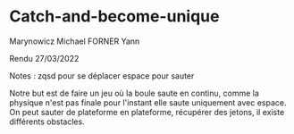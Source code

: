 # Catch-and-become-unique

Marynowicz Michael
FORNER Yann

Rendu 27/03/2022

Notes : 
zqsd pour se déplacer
espace pour sauter


Notre but est de faire un jeu où la boule saute en continu, comme la physique n'est pas finale
pour l'instant elle saute uniquement avec espace.
On peut sauter de plateforme en plateforme, récupérer des jetons, il existe différents obstacles.

